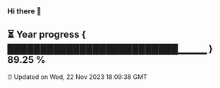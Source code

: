 ### Hi there 👋
⏳ Year progress { ██████████████████████████▁▁▁▁ } 89.25 %
---
⏰ Updated on Wed, 22 Nov 2023 18:09:38 GMT

